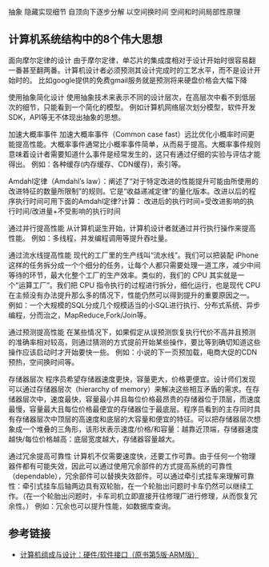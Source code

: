 抽象
隐藏实现细节
自顶向下逐步分解
以空间换时间
空间和时间局部性原理


## 计算机系统结构中的8个伟大思想


面向摩尔定律的设计
由于摩尔定律，单芯片的集成度相对于设计开始时很容易翻一番甚至翻两番。计算机设计者必须预测其设计完成时的工艺水平，而不是设计开始时的。
比如google提供的免费gmail服务就是预测将来硬盘价格会大幅下降


使用抽象简化设计
使用抽象技术来表示不同的设计层次，在高层次中看不到低层次的细节，只能看到一个简化的模型。
例如计算机网络层次划分模型，软件开发SDK，API等无不体现出抽象的思想。


加速大概率事件
加速大概率事件（Common case fast）远比优化小概率时间更能提高性能。大概率事件通常比小概率事件简单，从而易于提高。大概率事件规则意味着设计者需要知道什么事件是经常发生的，这只有通过仔细的实验与评估才能得出。
例如：各种缓存(内存缓存、CDN缓存)，索引等。


Amdahl定律（Amdahl’s law）：阐述了“对于特定改进的性能提升可能由所使用的改进特征的数量所限制”的规则。它是“收益递减定律”的量化版本。改进以后的程序执行时间可用下面的Amdahl定律?计算：
改进后的执行时间=受改进影响的执行时间/改进量+不受影响的执行时间






通过并行提高性能
从计算机诞生开始，计算机设计者就通过并行执行操作来提高性能。
 例如：多线程，并发编程调用等提升吞吐量。


通过流水线提高性能
现代的工厂里的生产线叫“流水线”。我们可以把装配 iPhone 这样的任务拆分成一个个细分的任务，让每个人都只需要处理一道工序，减少中间等待的环节，最大化整个工厂的生产效率。类似的，我们的 CPU 其实就是一个“运算工厂”。我们把 CPU 指令执行的过程进行拆分，细化运行，也是现代 CPU 在主频没有办法提升那么多的情况下，性能仍然可以得到提升的重要原因之一。
例如：一个大规模的SQL分成几个规模适当的小SQL进行执行、分布式系统、异步编程，分而治之，MapReduce,Fork/Join等。




通过预测提高性能
在某些情况下，如果假定从误预测恢复执行代价不高并且预测的准确率相对较高，则通过猜测的方式提前开始某些操作，要比等到确切知道这些操作应该启动时才开始要快一些。
例如：小说的下一页预加载，电商大促的CDN预热，空间换时间等。


存储器层次
程序员希望存储器速度更快，容量更大，价格更便宜。设计师们发现可以通过存储器层次（hierarchy of memory）来解决这些相互矛盾的需求。在存储器层次中，速度最快，容量最小并且每位价格最昂贵的存储器位于顶层，而速度最慢，容量最大且每位价格最便宜的存储器位于最底层。程序员看到的主存同时具有存储器层次中顶层的高速度和底层的大容量和便宜的特征。可以把存储器层次想象成一个堆叠的三角形，该形状表示速度/价格/和容量：越靠近顶端，存储器速度越快/每位价格越高：底层宽度越大，存储器容量越大。


通过冗余提高可靠性
计算机不仅需要速度快，还要工作可靠。由于任何一个物理器件都有可能失效，因此可以通过使用冗余部件的方式提高系统的可靠性（dependable），冗余部件可以替换失效部件。可以通过牵引式挂车来理解可靠性：牵引式挂车后轴两边具有双轮胎，在一个轮胎出问题时卡车仍然可以继续工作。（在一个轮胎出问题时，卡车司机立即直接开往修理厂进行修理，从而恢复冗余性。）
例如：冗余也可以提升性能，如数据库查询。






## 参考链接
- [计算机组成与设计：硬件/软件接口（原书第5版·ARM版）](https://book.douban.com/subject/26604008/)

